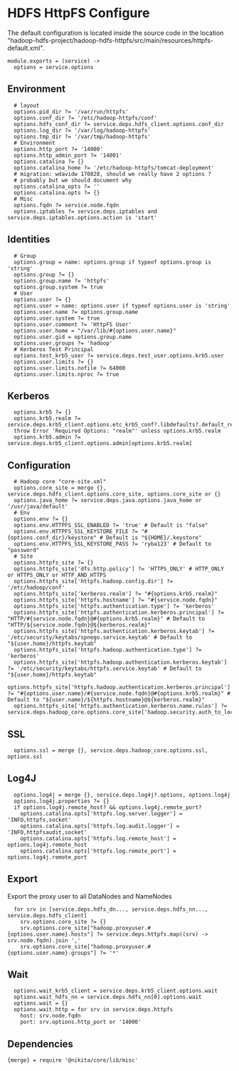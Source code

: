 
# HDFS HttpFS Configure

The default configuration is located inside the source code in the location
"hadoop-hdfs-project/hadoop-hdfs-httpfs/src/main/resources/httpfs-default.xml".

    module.exports = (service) ->
      options = service.options

## Environment

      # layout
      options.pid_dir ?= '/var/run/httpfs'
      options.conf_dir ?= '/etc/hadoop-httpfs/conf'
      options.hdfs_conf_dir ?= service.deps.hdfs_client.options.conf_dir
      options.log_dir ?= '/var/log/hadoop-httpfs'
      options.tmp_dir ?= '/var/tmp/hadoop-httpfs'
      # Environment
      options.http_port ?= '14000'
      options.http_admin_port ?= '14001'
      options.catalina ?= {}
      options.catalina_home ?= '/etc/hadoop-httpfs/tomcat-deployment'
      # migration: wdavidw 170828, should we really have 2 options ?
      # probably but we should document why
      options.catalina_opts ?= ''
      options.catalina.opts ?= {}
      # Misc
      options.fqdn ?= service.node.fqdn
      options.iptables ?= service.deps.iptables and service.deps.iptables.options.action is 'start'

## Identities

      # Group
      options.group = name: options.group if typeof options.group is 'string'
      options.group ?= {}
      options.group.name ?= 'httpfs'
      options.group.system ?= true
      # User
      options.user ?= {}
      options.user = name: options.user if typeof options.user is 'string'
      options.user.name ?= options.group.name
      options.user.system ?= true
      options.user.comment ?= 'HttpFS User'
      options.user.home = "/var/lib/#{options.user.name}"
      options.user.gid = options.group.name
      options.user.groups ?= 'hadoop'
      # Kerberos Test Principal
      options.test_krb5_user ?= service.deps.test_user.options.krb5.user
      options.user.limits ?= {}
      options.user.limits.nofile ?= 64000
      options.user.limits.nproc ?= true

## Kerberos

      options.krb5 ?= {}
      options.krb5.realm ?= service.deps.krb5_client.options.etc_krb5_conf?.libdefaults?.default_realm
      throw Error 'Required Options: "realm"' unless options.krb5.realm
      options.krb5.admin ?= service.deps.krb5_client.options.admin[options.krb5.realm]

## Configuration

      # Hadoop core "core-site.xml"
      options.core_site = merge {}, service.deps.hdfs_client.options.core_site, options.core_site or {}
      options.java_home ?= service.deps.java.options.java_home or '/usr/java/default'
      # Env
      options.env ?= {}
      options.env.HTTPFS_SSL_ENABLED ?= 'true' # Default is "false"
      options.env.HTTPFS_SSL_KEYSTORE_FILE ?= "#{options.conf_dir}/keystore" # Default is "${HOME}/.keystore"
      options.env.HTTPFS_SSL_KEYSTORE_PASS ?= 'ryba123' # Default to "password"
      # Site
      options.httpfs_site ?= {}
      options.httpfs_site['dfs.http.policy'] ?= 'HTTPS_ONLY' # HTTP_ONLY or HTTPS_ONLY or HTTP_AND_HTTPS
      options.httpfs_site['httpfs.hadoop.config.dir'] ?= '/etc/hadoop/conf'
      options.httpfs_site['kerberos.realm'] ?= "#{options.krb5.realm}"
      options.httpfs_site['httpfs.hostname'] ?= "#{service.node.fqdn}"
      options.httpfs_site['httpfs.authentication.type'] ?= 'kerberos'
      options.httpfs_site['httpfs.authentication.kerberos.principal'] ?= "HTTP/#{service.node.fqdn}@#{options.krb5.realm}" # Default to "HTTP/${service.node.fqdn}@${kerberos.realm}"
      options.httpfs_site['httpfs.authentication.kerberos.keytab'] ?= '/etc/security/keytabs/spnego.service.keytab' # Default to "${user.home}/httpfs.keytab"
      options.httpfs_site['httpfs.hadoop.authentication.type'] ?= 'kerberos'
      options.httpfs_site['httpfs.hadoop.authentication.kerberos.keytab'] ?= '/etc/security/keytabs/httpfs.service.keytab' # Default to "${user.home}/httpfs.keytab"
      options.httpfs_site['httpfs.hadoop.authentication.kerberos.principal'] ?= "#{options.user.name}/#{service.node.fqdn}@#{options.krb5.realm}" # Default to "${user.name}/${httpfs.hostname}@${kerberos.realm}"
      options.httpfs_site['httpfs.authentication.kerberos.name.rules'] ?= service.deps.hadoop_core.options.core_site['hadoop.security.auth_to_local']

## SSL

      options.ssl = merge {}, service.deps.hadoop_core.options.ssl, options.ssl

## Log4J

      options.log4j = merge {}, service.deps.log4j?.options, options.log4j
      options.log4j.properties ?= {}
      if options.log4j.remote_host? && options.log4j.remote_port?
        options.catalina.opts['httpfs.log.server.logger'] = 'INFO,httpfs,socket'
        options.catalina.opts['httpfs.log.audit.logger'] = 'INFO,httpfsaudit,socket'
        options.catalina.opts['httpfs.log.remote_host'] = options.log4j.remote_host
        options.catalina.opts['httpfs.log.remote_port'] = options.log4j.remote_port

## Export

Export the proxy user to all DataNodes and NameNodes

      for srv in [service.deps.hdfs_dn..., service.deps.hdfs_nn..., service.deps.hdfs_client]
        srv.options.core_site ?= {}
        srv.options.core_site["hadoop.proxyuser.#{options.user.name}.hosts"] ?= service.deps.httpfs.map((srv) -> srv.node.fqdn).join ','
        srv.options.core_site["hadoop.proxyuser.#{options.user.name}.groups"] ?= '*'

## Wait

      options.wait_krb5_client = service.deps.krb5_client.options.wait
      options.wait_hdfs_nn = service.deps.hdfs_nn[0].options.wait
      options.wait = {}
      options.wait.http = for srv in service.deps.httpfs
        host: srv.node.fqdn
        port: srv.options.http_port or '14000'

## Dependencies

    {merge} = require '@nikita/core/lib/misc'
